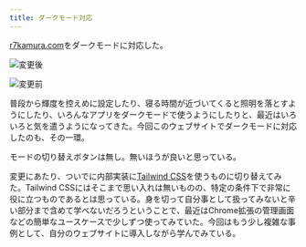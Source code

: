 ```yaml
---
title: ダークモード対応
---
```

[r7kamura.com](https://r7kamura.com/)をダークモードに対応した。

![](https://lh4.googleusercontent.com/wSinW9XUKHVKd6GYkloBJbegXgwjBSyOFs6eXYnYLYr4tjgjY-LBx7xfTQH4R11lwsIJwSU-OvT5IA7sQ69y87xBAMQuMsgNnjeIozas5plAh-MkgJlX7takJfPyf_ZMrvGhhqn1UoR9pPjJ4FK3iWh2xJHGiVdbZYMy_GFjcHwXuODUHxcZxP7P "変更後")

![](https://lh6.googleusercontent.com/jWjJBRr8prUtE5HvDc-VUl_fHg4tHfLi5cllbN__iDBtysY8vfdBgwXx-UpGwmGmQiAx1UdBSjfnPbI19skxicXzmTJD-ZpVl9U5EAI2wJ_x2xPVKZYCRsmZi2SeybK2CGERvW0EJcIvuQoFbC58sLxe1BcM0OEnoNzEK8XYvDmLchP07Tax-sAp "変更前")

普段から輝度を控えめに設定したり、寝る時間が近づいてくると照明を落とすようにしたり、いろんなアプリをダークモードで使うようにしたりと、最近はいろいろと気を遣うようになってきた。今回このウェブサイトでダークモードに対応したのも、その一環。

モードの切り替えボタンは無し。無いほうが良いと思っている。

変更にあたり、ついでに内部実装に[Tailwind CSS](https://tailwindcss.com/)を使うものに切り替えてみた。Tailwind CSSにはそこまで思い入れは無いものの、特定の条件下で非常に役に立つものであるとは思っている。身を切って自分事として扱ってみないと辛い部分まで含めて学べないだろうということで、最近はChrome拡張の管理画面などの簡単なユースケースで少しずつ使ってみていた。今回はもう少し複雑な事例として、自分のウェブサイトに導入しながら学んでみている。
